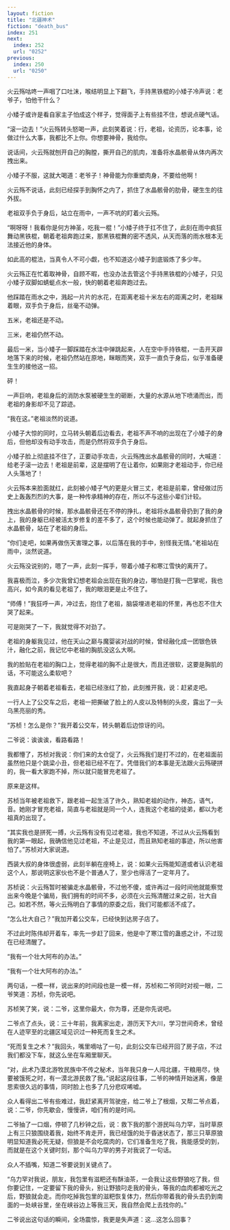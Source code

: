 ```yaml
---
layout: fiction
title: "北疆神术"
fiction: "death_bus"
index: 251
next:
  index: 252
  url: "0252"
previous:
  index: 250
  url: "0250"
---
```

火云殇咕咚一声咽了口吐沫，喉结明显上下翻飞，手持黑铁棍的小矮子冷声说：老爷子，怕他干什么？

小矮子或许是看自家主子怕成这个样子，觉得面子上有些挂不住，想说点硬气话。

“滚一边去！”火云殇转头怒喝一声，此刻笑着说：行，老祖，论资历，论本事，论做过什么大事，我都比不上你。你想要神骨，我给你。

说话间，火云殇就刨开自己的胸膛，撕开自己的肌肉，准备将水晶骸骨从体内再次拽出来。

小矮子不服，这就大喝道：老爷子！神骨能为你重塑肉身，不要给他啊！

火云殇不说话，此刻已经探手到胸怀之内了，抓住了水晶骸骨的肋骨，硬生生的往外拔。

老祖双手负于身后，站立在雨中，一声不吭的盯着火云殇。

“啊呀呀！我看你是何方神圣，吃我一棍！”小矮子终于扛不住了，此刻在雨中疯狂舞动黑铁棍，朝着老祖奔跑过来，那黑铁棍舞的密不透风，从天而落的雨水根本无法接近他的身体。

如此高的棍法，当真令人不可小觑，也不知道这小矮子到底锻炼了多少年。

火云殇正在忙着取神骨，自顾不暇，也没办法去管这个手持黑铁棍的小矮子，只见小矮子双脚如蜻蜓点水一般，快的朝着老祖奔跑过去。

他踩踏在雨水之中，溅起一片片的水花，在距离老祖十米左右的距离之时，老祖眯着眼，双手负于身后，丝毫不动弹。

五米，老祖还是不动。

三米，老祖仍然不动。

最后一米，当小矮子一脚踩踏在水洼中弹跳起来，人在空中手持铁棍，一击开天辟地落下来的时候，老祖仍然站在原地，眯眼而笑，双手一直负于身后，似乎准备硬生生的接他这一招。

砰！

一声巨响，老祖身后的消防水泵被硬生生的砸断，大量的水源从地下喷涌而出，而老祖的身影却不见了踪迹。

“我在这。”老祖淡然的说道。

小矮子大惊的同时，立马转头朝着后边看去，老祖不声不响的出现在了小矮子的身后，但他却没有动手攻击，而是仍然将双手负于身后。

小矮子脸上彻底挂不住了，正要动手攻击，火云殇拽出水晶骸骨的同时，大喊道：给老子滚一边去！老祖是前辈，这是摆明了在让着你，如果刚才老祖动手，你已经人头落地了！

火云殇本来脸面就红，此刻被小矮子气的更是火冒三丈，老祖是前辈，曾经做过历史上轰轰烈烈的大事，是一种传承精神的存在，所以不与这些小辈们计较。

拽出水晶骸骨的时候，那水晶骸骨还在不停的挣扎，老祖将水晶骸骨扔到了我的身上，我的身躯已经被活太岁修复的差不多了，这个时候也能动弹了。就起身抓住了水晶骸骨，站在了老祖的身后。

“你们走吧，如果再做伤天害理之事，以后落在我的手中，别怪我无情。”老祖站在雨中，淡然说道。

火云殇没说别的，嗯了一声，此刻一挥手，带着小矮子和寒江雪快的离开了。

我喜极而泣，多少次我曾幻想老祖会出现在我的身边，哪怕是打我一巴掌呢，我也高兴，如今真的看见老祖了，我的眼泪更是止不住了。

“师傅！”我狂呼一声，冲过去，抱住了老祖，脑袋埋进老祖的怀里，再也忍不住大哭了起来。

可是刚哭了一下，我就觉得不对劲了。

老祖的身躯我见过，他在天山之巅与魔婴裟对战的时候，曾经融化成一团银色铁汁，融化之前，我记忆中老祖的胸肌没这么大啊。

我的脸贴在老祖的胸口上，觉得老祖的胸不止是很大，而且还很软，这要是胸肌的话，不可能这么柔软吧？

我直起身子朝着老祖看去，老祖已经涨红了脸，此刻推开我，说：赶紧走吧。

一行人上了公交车之后，老祖一把撕破了脸上的人皮以及特制的头皮，露出了一头乌黑亮丽的秀。

“苏桢！怎么是你？”我开着公交车，转头朝着后边惊讶的问。

二爷说：诶诶诶，看路看路！

我都懵了，苏桢对我说：你们来的太仓促了，火云殇我们是打不过的，在老祖面前虽然他只是个跳梁小丑，但老祖已经不在了。凭借我们的本事是无法跟火云殇硬拼的，我一看大家跑不掉，所以就只能冒充老祖了。

原来是这样。

苏桢当年被老祖救下，跟老祖一起生活了许久，熟知老祖的动作，神态，语气，音。她刚才冒充老祖，简直与老祖就是同一个人，连我这个老祖的徒弟，都以为老祖真的出现了。

“其实我也是拼死一搏，火云殇有没有见过老祖，我也不知道，不过从火云殇看到我的第一眼起，我确信他见过老祖，不止是见过，而且熟知老祖的事迹，所以他害怕了。”苏桢对大家说道。

西装大叔的身体很虚弱，此刻半躺在座椅上，说：如果火云殇能知道或者认识老祖这个人，那说明这家伙也不是个普通人了，至少也得活了一定年月了。

苏桢说：火云殇暂时被骗走水晶骸骨，不过他不傻，或许再过一段时间他就能察觉出来今晚是个骗局，我们拥有的时间不多，必须在火云殇清醒过来之前，壮大自己。如若不然，等火云殇明白了事情的原委之后，我们可能都活不成了。

“怎么壮大自己？”我加开着公交车，已经快到达房子店了。

不过此时陈伟却开着车，率先一步赶了回来，他是中了寒江雪的蛊惑之计，不过现在已经清醒了。

“我有一个壮大阿布的办法。”

“我有一个壮大阿布的办法。”

两句话，一模一样，说出来的时间段也是一模一样，苏桢和二爷同时对视一眼，二爷笑道：苏桢，你先说吧。

苏桢笑了笑，说：二爷，这里你最大，你为尊，还是你先说吧。

二爷点了点头，说：三十年前，我离家出走，游历天下大川，学习世间奇术，曾经在人迹罕至的北疆区域见识过一种死而复生之术。

“死而复生之术？”我回头，嘴里嘀咕了一句，此刻公交车已经开回了房子店，不过我们都没下车，就这么坐在车厢里聊天。

“对，此术乃漠北游牧民族中不传之秘术，当年我只身一人闯北疆，干粮用尽，快要被饿死之时，有一漠北游民救了我。”说起这段往事，二爷的神情开始迷离，像是思索很久远的事情，同时脸上也多了几分悲叹唏嘘。

众人看得出二爷有些难过，我赶紧离开驾驶座，给二爷上了根烟，又帮二爷点着，说：二爷，你先歇会，慢慢讲，咱们有的是时间。

二爷抽了一口烟，停顿了几秒钟之后，说：救下我的那个游民叫乌力罕，当时草原上有三只狼围绕着我，始终不肯走开，我已经饿的处于昏迷状态了，那三只草原狼明显知道我必死无疑，但狼是不会吃腐肉的，它们准备生吃了我，我能感受的到，而就是在这个关键时刻，那个叫乌力罕的男子对我说了一句话。

众人不插嘴，知道二爷要说到关键点了。

“乌力罕对我说，朋友，我包里有滋粑还有酥油茶，一会我让这些野狼吃了我，但你要记住，一定要留下我的骨头，别让野狼叼走我的骨头，等我的血肉都被吃光之后，野狼就会走。而你吃掉我包里的滋粑恢复体力，然后你带着我的骨头去扔到南面的一处峡谷里，坐在峡谷边上等我三天，我自然会爬上去找你的。”

二爷说出这句话的瞬间，全场震惊，我更是失声道：这...这怎么回事？
